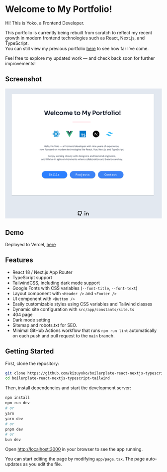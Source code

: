 # Welcome to My Portfolio!

Hi! This is Yoko, a Frontend Developer.

This portfolio is currently being rebuilt from scratch to reflect my recent growth in modern frontend technologies such as React, Next.js, and TypeScript.  
You can still view my previous portfolio [here](https://portfolioyoko.vercel.app) to see how far I’ve come.

Feel free to explore my updated work — and check back soon for further improvements!

## Screenshot

![Screenshot](./public/screenshot.png) 

## Demo

Deployed to Vercel, [here](https://yoko-portfolio-kappa.vercel.app/)

## Features

- React 18 / Next.js App Router
- TypeScript support
- TailwindCSS, including dark mode support
- Google Fonts with CSS variables (`--font-title`, `--font-text`)
- Layout component with `<Header />` and `<Footer />`
- UI component with `<Button />`
- Easily customizable styles using CSS variables and Tailwind classes
- Dynamic site configuration with `src/app/constants/site.ts`
- 404 page
- Dark mode setting
- Sitemap and robots.txt for SEO.
- Minimal GitHub Actions workflow that runs `npm run lint` automatically on each push and pull request to the `main` branch. 

## Getting Started

First, clone the repository:

```bash
git clone https://github.com/kizuyoko/boilerplate-react-nextjs-typescript-tailwind.git
cd boilerplate-react-nextjs-typescript-tailwind
```
Then, install dependencies and start the development server:

```bash
npm install
npm run dev
# or
yarn
yarn dev
# or
pnpm dev
# or
bun dev
```

Open [http://localhost:3000](http://localhost:3000)  in your browser to see the app running.

You can start editing the page by modifying `app/page.tsx`. The page auto-updates as you edit the file.

